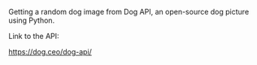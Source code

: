 Getting a random dog image from Dog API, an open-source dog picture using Python.

Link to the API:

https://dog.ceo/dog-api/
